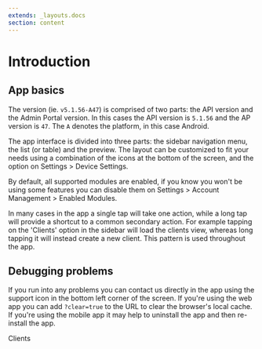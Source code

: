 ```yaml
---
extends: _layouts.docs 
section: content
---
```


# Introduction

## App basics

The version (ie. `v5.1.56-A47`) is comprised of two parts: the API version and the Admin Portal version. In this cases the API version is `5.1.56` and the AP version is `47`. The `A` denotes the platform, in this case Android.

The app interface is divided into three parts: the sidebar navigation menu, the list (or table) and the preview. The
layout can be customized to fit your needs using a combination of the icons at the bottom of the screen, and the option
on Settings > Device Settings.

By default, all supported modules are enabled, if you know you won't be using some features you can disable them on
Settings > Account Management > Enabled Modules.

In many cases in the app a single tap will take one action, while a long tap will provide a shortcut to a common
secondary action. For example tapping on the 'Clients' option in the sidebar will load the clients view, whereas long
tapping it will instead create a new client. This pattern is used throughout the app.

## Debugging problems

If you run into any problems you can contact us directly in the app using the support icon in the bottom left corner of
the screen. If you're using the web app you can add `?clear=true` to the URL to clear the browser's local cache. If
you're using the mobile app it may help to uninstall the app and then re-install the app.

<x-next url=/docs/clients>Clients</x-next>